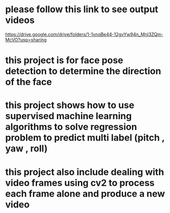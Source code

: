 # please follow this link to see output videos <br>
https://drive.google.com/drive/folders/1-1vnqBe44-12gvYw94n_Mnl3ZQm-McVO?usp=sharing

# this project is for face pose detection to determine the direction of the face

# this project shows how to use supervised machine learning algorithms to solve regression problem to predict multi label (pitch , yaw , roll)

# this project also include dealing with video frames using cv2 to process each frame alone and produce a new video
